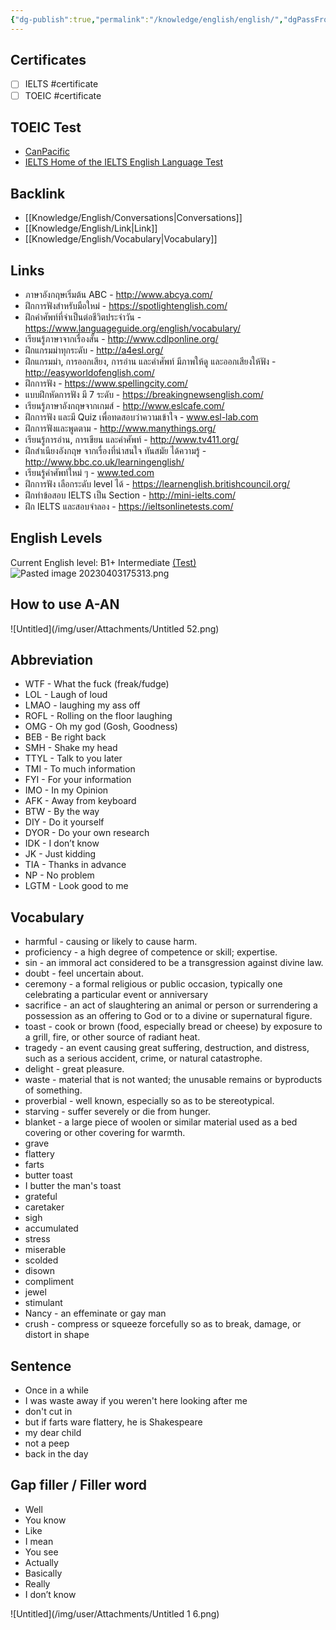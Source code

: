 ```yaml
---
{"dg-publish":true,"permalink":"/knowledge/english/english/","dgPassFrontmatter":true}
---
```


## Certificates
- [ ] IELTS #certificate
- [ ] TOEIC #certificate
## TOEIC Test
- [CanPacific](http://www.canpacificcollege.com/toeictest/toeictextstart.php)
- [IELTS Home of the IELTS English Language Test](https://www.ielts.org/)
## Backlink

- [[Knowledge/English/Conversations\|Conversations]]
- [[Knowledge/English/Link\|Link]]
- [[Knowledge/English/Vocabulary\|Vocabulary]]

## Links
- ภาษาอังกฤษเริ่มต้น ABC - http://www.abcya.com/
- ฝึกการฟังสำหรับมือใหม่ - https://spotlightenglish.com/
- ฝึกคำศัพท์ที่จำเป็นต่อชีวิตประจำวัน - https://www.languageguide.org/english/vocabulary/
- เรียนรู้ภาษาจากเรื่องสั้น - http://www.cdlponline.org/
- ฝึกแกรมม่าทุกระดับ - http://a4esl.org/
- ฝึกแกรมม่า, การออกเสียง, การอ่าน และคำศัพท์ มีภาพให้ดู และออกเสียงให้ฟัง - http://easyworldofenglish.com/
- ฝึกการฟัง - https://www.spellingcity.com/
- แบบฝึกหัดการฟัง มี 7 ระดับ - https://breakingnewsenglish.com/
- เรียนรู้ภาษาอังกฤษจากเกมส์ - http://www.eslcafe.com/
- ฝึกการฟัง และมี Quiz เพื่อทดสอบว่าความเข้าใจ - www.esl-lab.com
- ฝึกการฟังและพูดตาม - http://www.manythings.org/
- เรียนรู้การอ่าน, การเขียน และคำศัพท์ - http://www.tv411.org/
- ฝึกสำเนียงอังกฤษ จากเรื่องที่น่าสนใจ ทันสมัย ได้ความรู้ - http://www.bbc.co.uk/learningenglish/
- เรียนรู้คำศัพท์ใหม่ ๆ - www.ted.com
- ฝึกการฟัง เลือกระดับ level ได้ - https://learnenglish.britishcouncil.org/
- ฝึกทำข้อสอบ IELTS เป็น Section - http://mini-ielts.com/
- ฝึก IELTS และสอบจำลอง - https://ieltsonlinetests.com/
## English Levels
Current English level: B1+ Intermediate [(Test)](https://test.modulo-education.org/) 
![Pasted image 20230403175313.png](/img/user/Attachments/Pasted%20image%2020230403175313.png)
## How to use A-AN
![Untitled](/img/user/Attachments/Untitled 52.png)
## Abbreviation
- WTF - What the fuck (freak/fudge)
- LOL - Laugh of loud
- LMAO - laughing my ass off
- ROFL - Rolling on the floor laughing
- OMG - Oh my god (Gosh, Goodness)
- BEB - Be right back
- SMH - Shake my head
- TTYL - Talk to you later
- TMI - To much information
- FYI - For your information
- IMO - In my Opinion
- AFK - Away from keyboard
- BTW - By the way
- DIY - Do it yourself
- DYOR - Do your own research
- IDK - I don’t know
- JK - Just kidding
- TIA - Thanks in advance
- NP - No problem
- LGTM - Look good to me
## Vocabulary
- harmful - causing or likely to cause harm.
- proficiency - a high degree of competence or skill; expertise.
- sin - an immoral act considered to be a transgression against divine law.
- doubt - feel uncertain about.
- ceremony - a formal religious or public occasion, typically one celebrating a particular event or anniversary
- sacrifice - an act of slaughtering an animal or person or surrendering a possession as an offering to God or to a divine or supernatural figure.
- toast - cook or brown (food, especially bread or cheese) by exposure to a grill, fire, or other source of radiant heat.
- tragedy - an event causing great suffering, destruction, and distress, such as a serious accident, crime, or natural catastrophe.
- delight - great pleasure.
- waste - material that is not wanted; the unusable remains or byproducts of something.
- proverbial - well known, especially so as to be stereotypical.
- starving - suffer severely or die from hunger.
- blanket - a large piece of woolen or similar material used as a bed covering or other covering for warmth.
- grave
- flattery
- farts
- butter toast
- I butter the man's toast
- grateful
- caretaker
- sigh
- accumulated
- stress
- miserable
- scolded
- disown
- compliment
- jewel
- stimulant
- Nancy - an effeminate or gay man
- crush - compress or squeeze forcefully so as to break, damage, or distort in shape
## Sentence
- Once in a while
- I was waste away if you weren't here looking after me
- don't cut in
- but if farts ware flattery, he is Shakespeare
- my dear child
- not a peep
- back in the day
## Gap filler / Filler word
- Well
- You know
- Like
- I mean
- You see
- Actually
- Basically
- Really
- I don’t know

![Untitled](/img/user/Attachments/Untitled 1 6.png)

